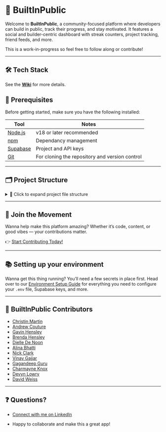 # 🧠 BuiltInPublic

Welcome to **BuiltInPublic**, a community-focused platform where developers can build in public, track their progress, and stay motivated. It features a social and builder-centric dashboard with streak counters, project tracking, friend feeds, and more.

This is a work-in-progress so feel free to follow along or contribute!

---

## 🛠️ Tech Stack

See the **[Wiki](https://github.com/Christin-paige/BuiltInPublic/wiki#-tech-stack)** for more details.

## 🔧 Prerequisites

Before getting started, make sure you have the following installed:

| Tool                              | Notes                                          |
| --------------------------------- | ---------------------------------------------- |
| [Node.js](https://nodejs.org/)    | v18 or later recommended                       |
| [npm](https://www.npmjs.com/)     | Dependancy management                          |
| [Supabase](https://supabase.com/) | Project and API keys                           |
| [Git](https://git-scm.com/)       | For cloning the repository and version control |

---

## 🗂️ Project Structure

<details>
<summary>📁 Click to expand project file structure</summary>

```plaintext
.
├── components.json
├── config
│   └── private
│       └── profanity-list.ts
├── docs
│   ├── appregistered.png
│   ├── oathapps.png
│   ├── pull_request_template.md
│   └── registerapp.png
├── .env
├── .env.example
├── eslint.config.mjs
├── .eslintrc.json
├── .gitguardian.toml
├── .github
│   ├── ISSUE_TEMPLATE
│   │   └── new-feature-request.md
│   └── workflows
│       ├── codeql.yml
│       ├── gitleaks.yml
│       ├── npmaudit.yml
│       ├── prettier.yml
│       ├── push-migrations-staging.yml
│       ├── renovate.yml
│       ├── semgrep.yml
│       ├── syft.yml
│       └── unit-tests.yml
├── .gitignore
├── gitleaks-report.json
├── gitleaks.tar.gz
├── .gitleaks.toml
├── .husky
│   ├── _
│   │   ├── applypatch-msg
│   │   ├── commit-msg
│   │   ├── .gitignore
│   │   ├── h
│   │   ├── husky.sh
│   │   ├── post-applypatch
│   │   ├── post-checkout
│   │   ├── post-commit
│   │   ├── post-merge
│   │   ├── post-rewrite
│   │   ├── pre-applypatch
│   │   ├── pre-auto-gc
│   │   ├── pre-commit
│   │   ├── pre-merge-commit
│   │   ├── prepare-commit-msg
│   │   ├── pre-push
│   │   └── pre-rebase
│   ├── pre-commit
│   └── pre-push
├── instrumentation-client.ts
├── LICENSE
├── next.config.mjs
├── next-env.d.ts
├── package.json
├── package-lock.json
├── postcss.config.mjs
├── .prettierignore
├── .prettierrc.yml
├── public
│   ├── 404
│   │   ├── funny10.png
│   │   ├── funny1.png
│   │   ├── funny2.png
│   │   ├── funny3.png
│   │   ├── funny4.png
│   │   ├── funny5.png
│   │   ├── funny6.png
│   │   ├── funny7.png
│   │   ├── funny8.png
│   │   └── funny9.png
│   ├── BiP_Banner.png
│   ├── BuiltInPublic.png
│   ├── door.jpg
│   ├── example-cover-img.jpg
│   ├── icons
│   │   ├── github-sign-in-btn.svg
│   │   └── web_neutral_rd_SI.svg
│   ├── logo3.png
│   ├── og-image.jpg
│   └── terminal-logo.png
├── README.md
├── renovate.json
├── scripts
│   ├── generateSupabaseTypes.ts
│   ├── precheck.sh
│   ├── seeds
│   │   ├── auth-users.ts
│   │   ├── posts.ts
│   │   ├── profile-skills.ts
│   │   ├── projects.ts
│   │   ├── skills.ts
│   │   └── social.ts
│   └── seed.ts
├── SECURITY.md
├── src
│   ├── app
│   │   ├── about
│   │   │   └── page.tsx
│   │   ├── auth
│   │   │   ├── actions.ts
│   │   │   ├── callback
│   │   │   ├── DevSignIn.tsx
│   │   │   ├── oauth
│   │   │   └── page.tsx
│   │   ├── favicon.ico
│   │   ├── globals.css
│   │   ├── layout.tsx
│   │   ├── (main)
│   │   │   ├── dashboard
│   │   │   ├── layout.tsx
│   │   │   ├── onboarding
│   │   │   └── [username]
│   │   ├── not-found.tsx
│   │   ├── page.tsx
│   │   ├── project
│   │   │   └── [id]
│   │   ├── staging-auth
│   │   │   ├── actions.ts
│   │   │   ├── page.tsx
│   │   │   ├── stagingAuth.schema.ts
│   │   │   └── StagingAuth.tsx
│   │   └── thanks
│   │       └── page.tsx
│   ├── components
│   │   ├── Buttons
│   │   │   ├── BackButton.tsx
│   │   │   ├── EditButton.tsx
│   │   │   └── SignOutBtn.tsx
│   │   ├── Footer.tsx
│   │   ├── Navbar
│   │   │   ├── index.ts
│   │   │   └── Navbar.tsx
│   │   ├── Profile
│   │   │   ├── Bio.tsx
│   │   │   └── DisplayName.tsx
│   │   ├── ProfileIcon.tsx
│   │   ├── Projects
│   │   │   ├── CreateProject
│   │   │   ├── ProjectCard.tsx
│   │   │   ├── ProjectPanel
│   │   │   ├── ProjectsList.tsx
│   │   │   ├── ProjectStatusBadge.tsx
│   │   │   ├── ProjectUpdateCard.tsx
│   │   │   └── ProjectVisibilityBadge.tsx
│   │   ├── Providers
│   │   │   ├── ProfileProvider.tsx
│   │   │   ├── ProjectProvider.tsx
│   │   │   ├── QueryProvider.tsx
│   │   │   └── ThemeProvider.tsx
│   │   └── ui
│   │       ├── avatar.tsx
│   │       ├── button.tsx
│   │       ├── card.tsx
│   │       ├── confirmation-dialog.tsx
│   │       ├── dialog.tsx
│   │       ├── dropdown-menu.tsx
│   │       ├── form.tsx
│   │       ├── input.tsx
│   │       ├── label.tsx
│   │       ├── skeleton.tsx
│   │       └── textarea.tsx
│   ├── hooks
│   │   ├── useProfile
│   │   │   ├── actions.ts
│   │   │   ├── profile.schema.ts
│   │   │   └── useProfile.tsx
│   │   ├── useProject
│   │   │   ├── actions.ts
│   │   │   ├── editProject.schema.ts
│   │   │   ├── updateProject.schema.ts
│   │   │   └── useProject.tsx
│   │   └── useUser
│   │       ├── actions.ts
│   │       └── useUser.tsx
│   ├── lib
│   │   └── utils.ts
│   ├── middleware.ts
│   ├── repositories
│   │   ├── base.repository.ts
│   │   ├── profileRepository
│   │   │   ├── profile.repository.ts
│   │   │   └── profile.types.ts
│   │   └── projectRepository
│   │       ├── project.repository.ts
│   │       └── project.types.ts
│   ├── services
│   │   └── UINotification.service.ts
│   ├── setupTests.ts
│   └── use-cases
│       ├── BaseFetchUseCase.ts
│       ├── BaseMutationUseCase.ts
│       ├── projects
│       │   ├── CreateNewProject.ts
│       │   ├── EditProject.ts
│       │   ├── GetProject.ts
│       │   ├── __tests__
│       │   └── UpdateProject.ts
│       ├── __tests__
│       │   └── BaseMutationUseCase.test.ts
│       └── updateUserProfile
│           ├── __tests__
│           └── UpdateUserProfile.ts
├── supabase
│   ├── config.toml
│   ├── functions
│   │   ├── deno.json
│   │   ├── email-signup-link
│   │   │   ├── deno.json
│   │   │   ├── index.ts
│   │   │   └── .npmrc
│   │   ├── env.example
│   │   └── _shared
│   │       └── supabase.types.ts
│   ├── .gitignore
│   ├── migrations
│   │   ├── 20250517104606_base_tables_rls.sql
│   │   ├── 20250518145124_new_profile_trigger.sql
│   │   ├── 20250801104606_create_project_updates.sql
│   │   ├── 20250803000000_add_project_updates_table.sql
│   │   ├── 20250807230208_insert_profile_update.sql
│   │   ├── 20250812161712_project_defaults.sql
│   │   ├── 20250823004425_alpha_token_table.sql
│   │   ├── 20250825164024_alpha_token_email.sql
│   │   └── 20250830223716_private_profile.sql
│   ├── supabase.types.ts
│   ├── .temp
│   │   └── cli-latest
│   └── __tests__
│       ├── rls-policies
│       │   ├── profiles.business.test.ts
│       │   ├── profiles.test.ts
│       │   └── projects.test.ts
│       ├── testClients.ts
│       └── testUser.ts
├── tsconfig.json
├── utils
│   ├── errors
│   │   └── ValidationError.ts
│   ├── SecureURLValidator
│   │   ├── SecureURLValidator.ts
│   │   └── __tests__
│   │       └── SecureURLValidator.test.ts
│   ├── supabase
│   │   ├── middleware.ts
│   │   ├── NextJSCookieStorage.ts
│   │   └── server.ts
│   ├── types.ts
│   └── usernameValidator.ts
└── vitest.config.mts
```

</details>

---

## 🚀 Join the Movement

Wanna help make this platform amazing? Whether it’s code, content, or good vibes — your contributions matter.

👉 [Start Contributing Today!](https://github.com/Christin-paige/BuiltInPublic/wiki)

---

## 📚 Setting up your environment

Wanna get this thing running? You’ll need a few secrets in place first.
Head over to our [Environment Setup Guide](https://github.com/Christin-paige/BuiltInPublic/wiki/Environment) for everything you need to configure your `.env` file, Supabase keys, and more.

---

## 👥 BuiltInPublic Contributors

- [Christin Martin](https://www.linkedin.com/in/christin-martin/)
- [Andrew Couture](https://www.linkedin.com/in/andrew-couture-15937ab/)
- [Gavin Hensley](https://www.linkedin.com/in/g-hensley/)
- [Brenda Hensley](https://www.linkedin.com/in/brenda-hensley-/)
- [Dielle De Noon](https://www.linkedin.com/in/dielle-denoon/)
- [Alina Bhatti](https://www.linkedin.com/in/alina-bhatti-0b0122353/)
- [Nick Clark](https://www.linkedin.com/in/nicholas-a-clark//)
- [Vinay Gajjar](https://www.linkedin.com/in/vinaygajjar/)
- [Gagandeep Guru](https://www.linkedin.com/in/igagandeep95/)
- [Charmayne Knox](https://www.linkedin.com/in/charmayneknox/)
- [Devyn Lowry](https://www.linkedin.com/in/devynwlowry/)
- [David Weiss](https://www.linkedin.com/in/bydavidweiss/)

---

## ❓ Questions?

- [Connect with me on LinkedIn](https://www.linkedin.com/in/christin-martin)

- Happy to collaborate and make this a great app!
